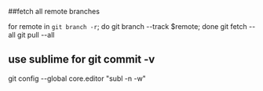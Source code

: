 ##fetch all remote branches

for remote in `git branch -r`; do git branch --track $remote; done
git fetch --all
git pull --all

## use sublime for git commit -v
git config --global core.editor "subl -n -w"
